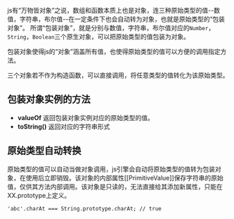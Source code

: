 js有“万物皆对象”之说，数组和函数本质上也是对象，连三种原始类型的值--数值，字符串，布尔值--在一定条件下也会自动转为对象，也就是原始类型的“包装对象”。
所谓“包装对象”，就是分别与数值，字符串，布尔值对应的`Number`，`String`，`Boolean`三个原生对象，可以把原始类型的值包装为对象。

包装对象使得js的“对象”涵盖所有值，也使得原始类型的值可以方便的调用指定方法。

三个对象若不作为构造函数，可以直接调用，将任意类型的值转化为该原始类型。

## 包装对象实例的方法

* **valueOf** 返回包装对象实例对应的原始类型的值。
* **toString()** 返回对应的字符串形式

## 原始类型自动转换

原始类型的值可以自动当做对象调用，js引擎会自动将原始类型的值转为包装对象，在使用后立即销毁。该对象的内部属性[[PrimitiveValue]]保存字符串的原始值，仅供其方法内部调用。该对象是只读的，无法直接给其添加新属性，只能在XX.prototype上定义。

```
'abc'.charAt === String.prototype.charAt; // true
```
